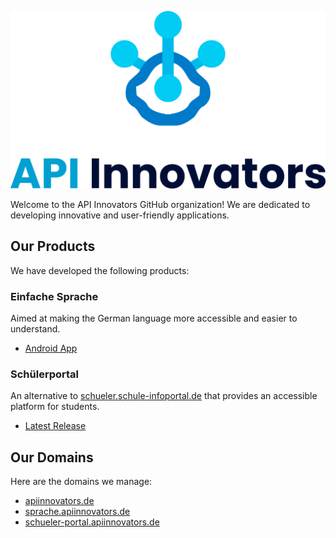 <p align="center">
    <img src=https://github.com/ApiInnovators/Logo/raw/master/Full%20Logo/Exported/Raster%20Graphic/apiinnovators-full-logo-exported-1817x1024.webp max-height=400>
</p>

Welcome to the API Innovators GitHub organization! We are dedicated to developing innovative and user-friendly applications.

## Our Products

We have developed the following products:

### Einfache Sprache

Aimed at making the German language more accessible and easier to understand.

- [Android App](https://play.google.com/store/apps/details?id=com.sprachelive.einfachesprache&pcampaignid=web_share)

### Schülerportal

An alternative to [schueler.schule-infoportal.de](https://schueler.schule-infoportal.de/) that provides an accessible platform for students.

- [Latest Release](https://github.com/ApiInnovators/schueler_portal/releases/latest)

## Our Domains

Here are the domains we manage:

- [apiinnovators.de](https://apiinnovators.de)
- [sprache.apiinnovators.de](https://sprache.apiinnovators.de)
- [schueler-portal.apiinnovators.de](https://schueler-portal.apiinnovators.de)
